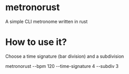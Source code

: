 # metronorust
A simple CLI metronome written in rust

# How to use it?
Choose a time signature (bar division) and a subdivision

metronorust --bpm 120 --time-signature 4 --subdiv 3
